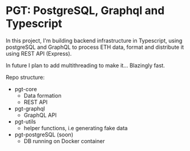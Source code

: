 # PGT: PostgreSQL, Graphql and Typescript

In this project, I'm building backend infrastructure in Typescript, using postgreSQL and GraphQL 
to process ETH data, format and distribute it using REST API (Express).

In future I plan to add multithreading to make it... Blazingly fast.

Repo structure:
   - pgt-core
       - Data formation
       - REST API
   - pgt-graphql
       - GraphQL API
   - pgt-utils
       - helper functions, i.e generating fake data
   - pgt-postgreSQL (soon)
       - DB running on Docker container

